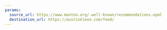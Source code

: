 ```yaml
---
params:
  source_url: https://www.manton.org/.well-known/recommendations.opml
  destination_url: https://austinkleon.com/feed/
---
```

